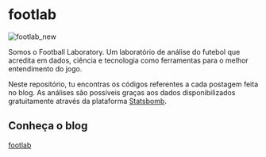 # footlab

![footlab_new](https://user-images.githubusercontent.com/62815288/119586220-9eb5d380-bda2-11eb-9297-34f102310bf2.png)

Somos o Football Laboratory. Um laboratório de análise do futebol que acredita em dados, ciência e tecnologia como ferramentas para o melhor entendimento do jogo.

Neste repositório, tu encontras os códigos referentes a cada postagem feita no blog. As análises são possíveis graças aos dados disponibilizados gratuitamente através da plataforma [Statsbomb](https://statsbomb.com/).

## Conheça o blog

[footlab](https://medium.com/footlab)
